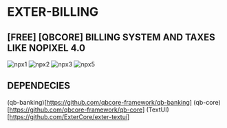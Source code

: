 # EXTER-BILLING
## [FREE] [QBCORE] BILLING SYSTEM AND TAXES LIKE NOPIXEL 4.0

![npx1](https://github.com/user-attachments/assets/f93d3c14-a0be-4f3b-899b-e26bbc8df7e9)
![npx2](https://github.com/user-attachments/assets/0ca56593-843a-4baf-b5ca-62c976bc19cf)
![npx3](https://github.com/user-attachments/assets/8dec114d-72f3-4386-9a97-7128fa413859)
![npx5](https://github.com/user-attachments/assets/60d73864-2f85-4c8d-a8c5-be02e0f55936)

## DEPENDECIES

(qb-banking)[https://github.com/qbcore-framework/qb-banking]
(qb-core)[https://github.com/qbcore-framework/qb-core]
(TextUI)[https://github.com/ExterCore/exter-textui]
